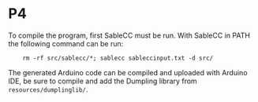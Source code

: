 # P4
To compile the program, first SableCC must be run. With SableCC in PATH the following command can be run:

```shell script
    rm -rf src/sablecc/*; sablecc sableccinput.txt -d src/
```

The generated Arduino code can be compiled and uploaded with Arduino IDE, be sure to compile and add the Dumpling library from `resources/dumplinglib/`.